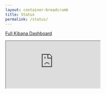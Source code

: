 ```yaml
---
layout: container-breadcrumb
title: Status
permalink: /status/
---
```


[Full Kibana Dashboard](https://lava-monitoring.linaro.org/app/kibana#/dashboard/a7cfd550-b75c-11e8-92af-81ca0930cc25)

<div class="iframe-container">
    <iframe id="kibana-iframe" src="https://lava-monitoring.linaro.org/app/kibana#/dashboard/a7cfd550-b75c-11e8-92af-81ca0930cc25?embed=true&_g=(refreshInterval%3A('%24%24hashKey'%3A'object%3A454'%2Cdisplay%3A'5%20minutes'%2Cpause%3A!f%2Csection%3A2%2Cvalue%3A300000)%2Ctime%3A(from%3Anow-4h%2Cmode%3Aquick%2Cto%3Anow))"></iframe>
</div>
